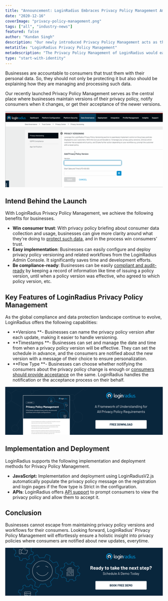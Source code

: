```yaml
---
title: "Announcement: LoginRadius Embraces Privacy Policy Management Amid Heightened Regulatory Updates"
date: "2020-12-16"
coverImage: "privacy-policy-management.png"
tags: ["all", "industry-news"]
featured: false
author: "Kundan Singh"
description: "Our newly introduced Privacy Policy Management acts as the central place where companies retain versions of their privacy policy, inform customers when it changes, or get new versions adopted by them."
metatitle: "LoginRadius Privacy Policy Management"
metadescription: "The Privacy Policy Management of LoginRadius would easily ensure a holistic insight into privacy policies where users are still informed about new changes."
type: "start-with-identity"
---
```


Businesses are accountable to consumers that trust them with their personal data. So, they should not only be protecting it but also should be explaining how they are managing and processing such data.

Our recently launched Privacy Policy Management serves as the central place where businesses maintain versions of their privacy policy, notify consumers when it changes, or get their acceptance of the newer versions.

![privacy-policy-loginradius](privacy-policy-loginradius.gif)

## Intend Behind the Launch

With LoginRadius Privacy Policy Management, we achieve the following benefits for businesses.

- **Win consumer trust**: With privacy policy briefing about consumer data collection and usage, businesses can give more clarity around what they're doing to [protect such data](https://www.loginradius.com/security/), and in the process win consumers’ trust.
- **Easy implementation**: Businesses can easily configure and deploy privacy policy versioning and related workflows from the LoginRadius Admin Console. It significantly saves time and development efforts.
- **Be compliance-ready**: Businesses can be easily [compliant and audit-ready](https://www.loginradius.com/compliances/) by keeping a record of information like time of issuing a policy version, until when a policy version was effective, who agreed to which policy version, etc.

## Key Features of LoginRadius Privacy Policy Management

As the global compliance and data protection landscape continue to evolve, LoginRadius offers the following capabilities:

- **Versions **- Businesses can name the privacy policy version after each update, making it easier to handle versioning.
- **Timestamps **- Businesses can set and manage the date and time from when a privacy policy version will be effective. They can set the schedule in advance, and the consumers are notified about the new version with a message of their choice to ensure personalization.
- **Flow Type **- Businesses can choose whether notifying the consumers about the privacy policy change is enough or [consumers should provide acceptance](https://www.loginradius.com/blog/start-with-identity/2020/06/consumer-data-privacy-security/) on the same. LoginRadius handles the notification or the acceptance process on their behalf.

[![privacy-policy-management-datasheet](privacy-policy-management-datasheet.png)](https://www.loginradius.com/resource/privacy-policy-management-datasheet)

## Implementation and Deployment

LoginRadius supports the following implementation and deployment methods for Privacy Policy Management.

- **JavaScript:** Implementation and deployment using LoginRadiusV2.js automatically populate the privacy policy message on the registration and login pages if the flow type is Strict in the configuration.
- **APIs**: LoginRadius offers [API support](https://www.loginradius.com/identity-api/) to prompt consumers to view the privacy policy and allow them to accept it.

## Conclusion

Businesses cannot escape from maintaining privacy policy versions and workflows for their consumers. Looking forward, LoginRadius' Privacy Policy Management will effortlessly ensure a holistic insight into privacy policies where consumers are notified about new updates, everytime.

[![book-a-demo-loginradius](../assets/book-a-demo-loginradius.png)](https://www.loginradius.com/book-a-demo/)
